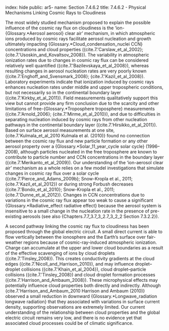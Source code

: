 index: hide
public: ar5-
name: Section 7.4.6.2
title: 7.4.6.2 - Physical Mechanisms Linking Cosmic Rays to Cloudiness

The most widely studied mechanism proposed to explain the possible influence of the cosmic ray flux on cloudiness is the ‘ion-{Glossary.*Aerosol aerosol} clear air’ mechanism, in which atmospheric ions produced by cosmic rays facilitate aerosol nucleation and growth ultimately impacting {Glossary.*Cloud_condensation_nuclei CCN} concentrations and cloud properties ({cite.7.'Carslaw_et_al_2002}; {cite.7.'Usoskin_and_Kovaltsov_2008}). The variability in atmospheric ionization rates due to changes in cosmic ray flux can be considered relatively well quantified ({cite.7.'Bazilevskaya_et_al_2008}), whereas resulting changes in aerosol nucleation rates are very poorly known ({cite.7.'Enghoff_and_Svensmark_2008}; {cite.7.'Kazil_et_al_2008}). Laboratory experiments indicate that ionization induced by cosmic rays enhances nucleation rates under middle and upper tropospheric conditions, but not necessarily so in the continental boundary layer ({cite.7.'Kirkby_et_al_2011}). Field measurements qualitatively support this view but cannot provide any firm conclusion due to the scarcity and other limitations of free-{Glossary.*Troposphere troposphere} measurements ({cite.7.'Arnold_2006}; {cite.7.'Mirme_et_al_2010}), and due to difficulties in separating nucleation induced by cosmic rays from other nucleation pathways in the continental boundary layer ({cite.7.'Hirsikko_et_al_2011}). Based on surface aerosol measurements at one site, {cite.7.'Kulmala_et_al_2010 Kulmala et al. (2010)} found no connection between the cosmic ray flux and new particle formation or any other aerosol property over a {Glossary.*Solar_11_year_cycle solar cycle} (1996–2008), although particles nucleated in the free troposphere are known to contribute to particle number and CCN concentrations in the boundary layer ({cite.7.'Merikanto_et_al_2009}). Our understanding of the ‘ion-aerosol clear air’ mechanism as a whole relies on a few model investigations that simulate changes in cosmic ray flux over a solar cycle ({cite.7.'Pierce_and_Adams_2009b}; Snow-Kropla et al., 2011; {cite.7.'Kazil_et_al_2012}) or during strong Forbush decreases ({cite.7.'Bondo_et_al_2010}; Snow-Kropla et al., 2011; {cite.7.'Dunne_et_al_2012}). Changes in CCN concentrations due to variations in the cosmic ray flux appear too weak to cause a significant {Glossary.*Radiative_effect radiative effect} because the aerosol system is insensitive to a small change in the nucleation rate in the presence of pre-existing aerosols (see also {Chapters.7.7_3.7_3_2.7_3_2_2 Section 7.3.2.2}).

A second pathway linking the cosmic ray flux to cloudiness has been proposed through the global electric circuit. A small direct current is able to flow vertically between the ionosphere and the Earth’s surface over fair-weather regions because of cosmic-ray-induced atmospheric ionization. Charge can accumulate at the upper and lower cloud boundaries as a result of the effective scavenging of ions by cloud droplets ({cite.7.'Tinsley_2008}). This creates conductivity gradients at the cloud edges ({cite.7.'Nicoll_and_Harrison_2010}), and may influence droplet–droplet collisions ({cite.7.'Khain_et_al_2004}), cloud droplet–particle collisions ({cite.7.'Tinsley_2008}) and cloud droplet formation processes ({cite.7.'Harrison_and_Ambaum_2008}). These microphysical effects may potentially influence cloud properties both directly and indirectly. Although {cite.7.'Harrison_and_Ambaum_2010 Harrison and Ambaum (2010)} observed a small reduction in downward {Glossary.*Longwave_radiation longwave radiation} that they associated with variations in surface current density, supporting observations are extremely limited. Our current understanding of the relationship between cloud properties and the global electric circuit remains very low, and there is no evidence yet that associated cloud processes could be of climatic significance.
